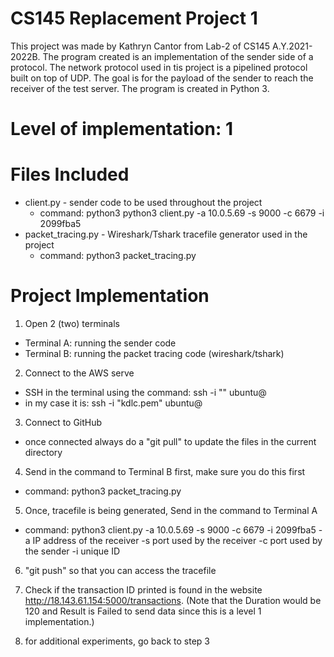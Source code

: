 # CS145 Replacement Project 1
This project was made by Kathryn Cantor from Lab-2 of CS145 A.Y.2021-2022B.
The program created is an implementation of the sender side of a protocol. The network protocol 
used in tis project is a pipelined protocol built on top of UDP. The goal is for the payload of
the sender to reach the receiver of the test server. The program is created in Python 3.


# Level of implementation: 1


# Files Included
- client.py - sender code to be used throughout the project
  - command: python3 python3 client.py -a 10.0.5.69 -s 9000 -c 6679 -i 2099fba5 
- packet_tracing.py - Wireshark/Tshark tracefile generator used in the project
  - command: python3 packet_tracing.py
  
  
# Project Implementation
1. Open 2 (two) terminals
  - Terminal A: running the sender code
  - Terminal B: running the packet tracing code (wireshark/tshark)

2. Connect to the AWS serve
  - SSH in the terminal using the command: ssh -i "<key>" ubuntu@<PUBLIC IP address>
  - in my case it is: ssh -i "kdlc.pem" ubuntu@<PUBLIC IP address>

3. Connect to GitHub
  - once connected always do a "git pull" to update the files in the current directory

4. Send in the command to Terminal B first, make sure you do this first
  - command: python3 packet_tracing.py

5. Once, tracefile is being generated, Send in the command to Terminal A
  - command: 	python3 client.py -a 10.0.5.69 -s 9000 -c 6679 -i 2099fba5 
         	-a    	IP address of the receiver
          	-s    	port used by the receiver
         	-c    	port used by the sender
          	-i	unique ID

6. "git push" so that you can access the tracefile

7. Check if the transaction ID printed is found in the website http://18.143.61.154:5000/transactions. (Note that the Duration would be 120 and Result is Failed to send data since this is a level 1 implementation.)

8. for additional experiments, go back to step 3
